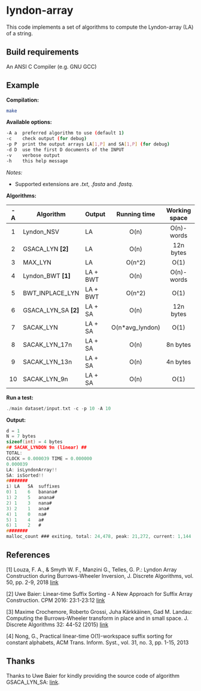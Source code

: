 # lyndon-array

This code implements a set of algorithms to compute the Lyndon-array (LA) of a string.

## Build requirements

An ANSI C Compiler (e.g. GNU GCC)

## Example

**Compilation:**

```sh
make
```

**Available options:**

```sh
-A a  preferred algorithm to use (default 1)
-c    check output (for debug)
-p P  print the output arrays LA[1,P] and SA[1,P] (for debug)
-d D  use the first D documents of the INPUT
-v    verbose output
-h    this help message
```
_Notes:_ 
- Supported extensions are _.txt_, _.fasta_ and _.fastq_.

**Algorithms:**

| -A | Algorithm              | Output   |   Running time  | Working space | Auxiliary arrays |
|:--:|------------------------|----------|:---------------:|:-------------:|:----------------:|
|  1 | Lyndon_NSV             |    LA    |       O(n)      |   O(n)-words  |       Stack      |
|  2 | GSACA_LYN **\[2\]**    |    LA    |       O(n)      |   12n bytes   |  GSIZE+PREV+ISA  |
|  3 | MAX_LYN                |    LA    |      O(n^2)     |      O(1)     |                  |
|  4 | Lyndon_BWT **\[1\]**   | LA + BWT |       O(n)      |   O(n)-words  |       Stack      |
|  5 | BWT_INPLACE_LYN        | LA + BWT |      O(n^2)     |      O(1)     |                  |
|  6 | GSACA_LYN_SA **\[2\]** |  LA + SA |       O(n)      |   12n bytes   |  GSIZE+PREV+ISA  |
|  7 | SACAK_LYN              |  LA + SA | O(n*avg_lyndon) |      O(1)     |                  |
|  8 | SACAK_LYN_17n          |  LA + SA |       O(n)      |    8n bytes   |     PREV+NEXT    |
|  9 | SACAK_LYN_13n          |  LA + SA |       O(n)      |    4n bytes   |       PREV       |
| 10 | SACAK_LYN_9n           |  LA + SA |       O(n)      |      O(1)     |                  |

**Run a test:**

```c
./main dataset/input.txt -c -p 10 -A 10
```

**Output:**

```c
d = 1
N = 7 bytes
sizeof(int) = 4 bytes
## SACAK_LYNDON 9n (linear) ##
TOTAL:
CLOCK = 0.000039 TIME = 0.000000
0.000039
LA: isLyndonArray!!
SA: isSorted!!
########
i) LA	SA	suffixes
0) 1	6	banana#
1) 2	5	anana#
2) 1	3	nana#
3) 2	1	ana#
4) 1	0	na#
5) 1	4	a#
6) 1	2	#
########
malloc_count ### exiting, total: 24,478, peak: 21,272, current: 1,144
```

## References

\[1\] 
Louza, F. A., & Smyth W. F., Manzini G., Telles, G. P.: Lyndon Array Construction during Burrows-Wheeler Inversion, J. Discrete Algorithms, vol. 50, pp. 2-9, 2018 [link](https://www.sciencedirect.com/science/article/pii/S1570866718301254)

\[2\] Uwe Baier: Linear-time Suffix Sorting - A New Approach for Suffix Array Construction. CPM 2016: 23:1-23:12 [link](https://doi.org/10.4230/LIPIcs.CPM.2016.23)

\[3\] Maxime Crochemore, Roberto Grossi, Juha Kärkkäinen, Gad M. Landau: Computing the Burrows-Wheeler transform in place and in small space. J. Discrete Algorithms 32: 44-52 (2015) [link](https://doi.org/10.1016/j.jda.2015.01.004)

\[4\] Nong, G., Practical linear-time O(1)-workspace suffix sorting for constant alphabets, ACM Trans. Inform. Syst., vol. 31, no. 3, pp. 1-15, 2013


## Thanks

Thanks to Uwe Baier for kindly providing the source code of algorithm GSACA_LYN_SA: [link](https://github.com/felipelouza/sacak-lyndon/tree/master/external/gsaca_cl).
